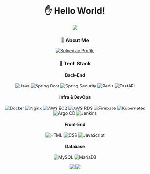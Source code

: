 <div align='center'>
<h1> ✋ Hello World! </h1>
<p align="center">
<img src="https://capsule-render.vercel.app/api?type=wave&color=FA991C&height=300&section=header&text=Chaerish%20&fontSize=90" />
</p>

### 🚀 About Me
[![Solved.ac Profile](http://mazassumnida.wtf/api/v2/generate_badge?boj=cy8432)](https://solved.ac/cy8432/)

### 🔨 Tech Stack

#### Back-End
![Java](https://img.shields.io/badge/Java-007396?style=flat-square&logo=java&logoColor=white)
![Spring Boot](https://img.shields.io/badge/Spring_Boot-6DB33F?style=flat-square&logo=springboot&logoColor=white)
![Spring Security](https://img.shields.io/badge/Security-6DB33F?style=flat-square&logo=springsecurity&logoColor=white)
![Redis](https://img.shields.io/badge/Redis-DC382D?style=flat-square&logo=redis&logoColor=white)
![FastAPI](https://img.shields.io/badge/FastAPI-009688?style=flat-square&logo=fastapi&logoColor=white)

#### Infra & DevOps
![Docker](https://img.shields.io/badge/Docker-2496ED?style=flat-square&logo=docker&logoColor=white)
![Nginx](https://img.shields.io/badge/Nginx-009639?style=flat-square&logo=nginx&logoColor=white)
![AWS EC2](https://img.shields.io/badge/AWS_EC2-FF9900?style=flat-square&logo=amazon-ec2&logoColor=white)
![AWS RDS](https://img.shields.io/badge/AWS_RDS-527FFF?style=flat-square&logo=amazonrds&logoColor=white)
![Firebase](https://img.shields.io/badge/Firebase-FFCA28?style=flat-square&logo=firebase&logoColor=black)
![Kubernetes](https://img.shields.io/badge/Kubernetes-326CE5?style=flat-square&logo=kubernetes&logoColor=white)
![Argo CD](https://img.shields.io/badge/Argo%20CD-FE4B82?style=flat-square&logo=argo&logoColor=white)
![Jenkins](https://img.shields.io/badge/Jenkins-D24939?style=flat-square&logo=jenkins&logoColor=white)

#### Front-End
![HTML](https://img.shields.io/badge/HTML-E34F26?style=flat-square&logo=html5&logoColor=white)
![CSS](https://img.shields.io/badge/CSS-1572B6?style=flat-square&logo=css3&logoColor=white)
![JavaScript](https://img.shields.io/badge/JavaScript-F7DF1E?style=flat-square&logo=javascript&logoColor=black)

#### Database
![MySQL](https://img.shields.io/badge/MySQL-4479A1?style=flat-square&logo=mysql&logoColor=white)
![MariaDB](https://img.shields.io/badge/MariaDB-003545?style=flat-square&logo=mariadb&logoColor=white)


<p align="center">
<span>
<img src="https://github-readme-stats.vercel.app/api?username=chaerish&theme=onedark&show_icons=true">
<img src="https://github-readme-stats.vercel.app/api/top-langs/?username=chaerish&layout=compact">
 </span>
</p>
</div>
